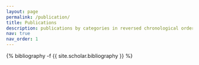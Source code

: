 ```yaml
---
layout: page
permalink: /publication/
title: Publications
description: publications by categories in reversed chronological order. generated by jekyll-scholar.
nav: true
nav_order: 1
---
```

<!-- _pages/publication.md -->
<div class="publications">

{% bibliography -f {{ site.scholar.bibliography }} %}

</div>
